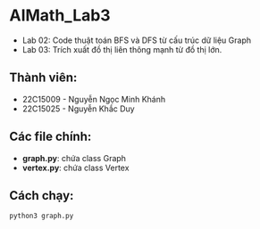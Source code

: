 # AIMath_Lab3

- Lab 02: Code thuật toán BFS và DFS từ cấu trúc dữ liệu Graph
- Lab 03: Trích xuất đồ thị liên thông mạnh từ đồ thị lớn.

## Thành viên:
- 22C15009 - Nguyễn Ngọc Minh Khánh
- 22C15025 - Nguyễn Khắc Duy

## Các file chính:
- **graph.py**: chứa class Graph
- **vertex.py**: chứa class Vertex

## Cách chạy:
```
python3 graph.py
```